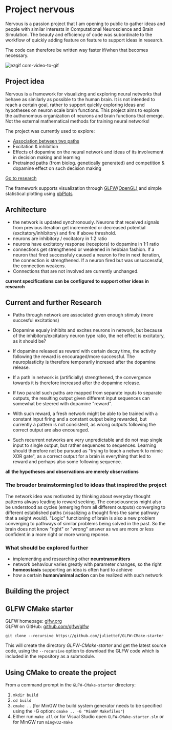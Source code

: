 # Project nervous
Nervous is a passion project that I am opening to public to gather ideas and people with similar interests in Computational Neuroscience and Brain Simulation. The beauty and efficiency of code was subordinate to the workflow of quickly adding feature on feature to support ideas in research.

The code can therefore be written way faster if/when that becomes necessary.

![ezgif com-video-to-gif](https://github.com/MAZI2/Nervous-Computational-Neuroscience/assets/65289043/ccf9cf00-f687-4e8a-9ab8-d5ed190ef1e2)

## Project idea
Nervous is a framework for visualizing and exploring neural networks that behave as similarly as possible to the human brain. It is not intended to reach a certain goal, rather to support quickly exploring ideas and hypotheses on neuron scale brain functions. This project aims to explore the authonomous organization of neurons and brain functions that emerge. Not the external mathematical methods for training neural networks!

The project was currently used to explore:

- [Association between two paths](https://drive.google.com/file/d/1XTYDKF0OEK_ByyZHTQKWOlLMf3-tvzsJ/view?usp=drive_link)
- Excitation & inhibition
- Effects of dopamine on the neural network and ideas of its involvement in decision making and learning
- Pretrained paths (from biolog. genetically generated) and competition & dopamine effect on such decision making

[Go to research](#current-and-further-research)

The framework supports visualization through [GLFW(OpenGL)](https://github.com/glfw/glfw) and simple statistical plotting using [pbPlots](https://github.com/InductiveComputerScience/pbPlots)

## Architecture
- the network is updated synchronously. Neurons that received signals from previous iteration get incremented or decreased potential (excitatory/inhibitory) and fire if above threshold. 
- neurons are inhibitory / excitatory in 1:2 ratio
- neurons have excitatory response (receptors) to dopamine in 1:1 ratio
- connections get strengthened or weakened in hebbian fashion. If a neuron that fired successfuly caused a neuron to fire in next iteration, the connection is strengthened. If a neuron fired but was unsuccessful, the connection weakens. 
- Connections that are not involved are currently unchanged.

**current specifications can be configured to support other ideas in research**

## Current and further Research
- Paths through network are associated given enough stimuly (more succesful excitations) 

- Dopamine equaly inhibits and excites neurons in network, but because of the inhibitory/excitatory neuron type ratio, the net effect is excitatory, as it should be?
- If dopamine released as reward with certain decay time, the activity following the reward is encouraged/more successful. The neuroplasticity is therefore temporarily incresed after the dopamine release.
- If a path in network is (artificially) strengthened, the convergence towards it is therefore increased after the dopamine release.
- If two paralel such paths are mapped from separate inputs to separate outputs, the resulting output given different input sequences can somewhat be steered with dopamine "reward".
- With such reward, a fresh network might be able to be trained with a constant input firing and a constant output being rewarded, but currently a pattern is not consistent, as wrong outputs following the correct output are also encouraged.
- Such recurrent networks are very unpredictable and do not map single input to single output, but rather sequences to sequences. Learning should therefore not be pursued as "trying to teach a network to mimic XOR gate", as a correct output for a brain is everything that led to reward and perhaps also some following sequence. 


**all the hypotheses and observations are merely observations**

### The broader brainstorming led to ideas that inspired the project
The network idea was motivated by thinking about everyday thought patterns always leading to reward seeking.
The consciousness might also be understood as cycles (emerging from all different outputs) converging to different established paths (visualizing a thought fires the same pathway that a seight would).
"Logic" functioning of brain is also a new problem converging to pathways of similar problems being solved in the past. So the brain does not know "right" or "wrong" answer as we are more or less confident in a more right or more wrong reponse.

### What should be explored further
- implementing and researching other **neurotransmitters**
- network behaviour varies greatly with parameter changes, so the right **homeostasis** supporting an idea is often hard to achieve
- how a certain **human/animal action** can be realized with such network 

## Building the project
## GLFW CMake starter
GLFW homepage: [glfw.org](https://www.glfw.org/)  
GLFW on GitHub: [github.com/glfw/glfw](https://www.github.com/glfw/glfw)

```
git clone --recursive https://github.com/juliettef/GLFW-CMake-starter
```
This will create the directory _GLFW-CMake-starter_ and get the latest source code, using the ```--recursive``` option to download the GLFW code which is included in the repository as a submodule.

## Using CMake to create the project

From a command prompt in the `GLFW-CMake-starter` directory:
1. `mkdir build`
1. `cd build`
1. `cmake ..` (for MinGW the build system generator needs to be specified using the -G option: `cmake .. -G "MinGW Makefiles"`)
1. Either run `make all` or for Visual Studio open `GLFW-CMake-starter.sln` or for MinGW run `mingw32-make`

